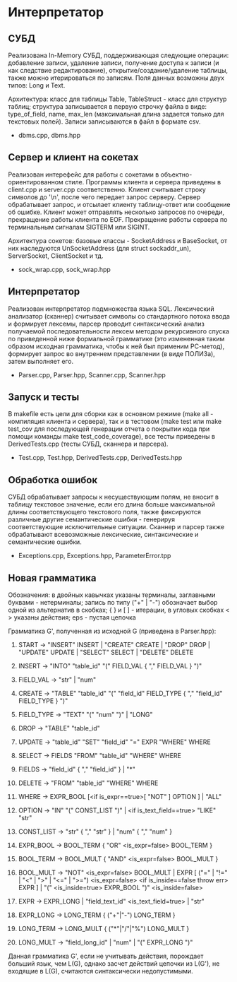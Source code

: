 # Интерпретатор #

## СУБД
Реализована In-Memory СУБД, поддерживающая следующие операции: добавление записи, удаление записи, получение доступа к записи (и как следствие редактирование), открытие/создание/удаление таблицы, также можно итерироваться по записям. Поля данных возможны двух типов: Long и Text.

Архитектура: класс для таблицы Table, TableStruct - класс для структур таблиц; структура записывается в первую строчку файла в виде: type_of_field, name, max_len (максимальная длина задается только для текстовых полей). Записи записываются в файл в формате csv.
* dbms.cpp, dbms.hpp

## Сервер и клиент на сокетах
Реализован интерефейс для работы с сокетами в объектно-ориентированном стиле. Программы клиента и сервера приведены в client.cpp и server.cpp соответственно. Клиент считывает строку символов до '\n', после чего передает запрос серверу. Сервер обрабатывает запрос, и отсылает клиенту таблицу-ответ или сообщение об ошибке. Клиент может отправлять несколько запросов по очереди, прекращение работы клиента по EOF. Прекращение работы сервера по терминальным сигналам SIGTERM или SIGINT.

Архитектура сокетов: базовые классы - SocketAddress и BaseSocket, от них наследуются UnSocketAddress (для struct sockaddr_un), ServerSocket, ClientSocket и тд.
* sock_wrap.cpp, sock_wrap.hpp

## Интерпретатор
Реализован интерпретатор подмножества языка SQL. Лексический анализатор (сканнер) считывает символы со стандартного потока ввода и формирует лексемы, парсер проводит синтаксический анализ получаемой последовательности лексем методом рекурсивного спуска по приведенной ниже формальной грамматике (это измененная таким образом исходная грамматика, чтобы к ней был применим РС-метод), формирует запрос во внутреннем представлении (в виде ПОЛИЗа), затем выполняет его.
* Parser.cpp, Parser.hpp, Scanner.cpp, Scanner.hpp

## Запуск и тесты
В makefile есть цели для сборки как в основном режиме (make all - компиляция клиента и сервера), так и в тестовом (make test или make test_cov для последующей генерации отчета о покрытии кода при помощи команды make test_code_coverage), все тесты приведены в DerivedTests.cpp (тесты СУБД, сканнера и парсера).
* Test.cpp, Test.hpp, DerivedTests.cpp, DerivedTests.hpp

## Обработка ошибок
СУБД обрабатывает запросы к несуществующим полям, не вносит в таблицу текстовое значение, если его длина больше максимальной длины соответствующего текстового поля, также фиксируются различные другие семантические ошибки - генерируя соответствующие исключительные ситуации. Сканнер и парсер также обрабатывают всевозможные лексические, синтаксические и семантические ошибки.
* Exceptions.cpp, Exceptions.hpp, ParameterError.tpp

## Новая грамматика
Обозначения: в двойных кавычках указаны терминалы, заглавными буквами - нетерминалы; запись по типу ("+" | "-") 
обозначает выбор одной из альтернатив в скобках; { } и [ ] - итерации, в угловых скобках < > указаны действия; eps - пустая цепочка

Грамматика G', полученная из исходной G (приведена в Parser.hpp):

1. START -> "INSERT" INSERT | "CREATE" CREATE | "DROP" DROP | "UPDATE" UPDATE | "SELECT" SELECT | "DELETE" DELETE

2. INSERT -> "INTO" "table_id" "(" FIELD_VAL { "," FIELD_VAL } ")"
3. FIELD_VAL -> "str" | "num"

4. CREATE -> "TABLE" "table_id" "(" "field_id" FIELD_TYPE { "," "field_id" FIELD_TYPE } ")"
5. FIELD_TYPE -> "TEXT" "(" "num" ")" | "LONG"

6. DROP -> "TABLE" "table_id"

7. UPDATE -> "table_id" "SET" "field_id" "=" EXPR "WHERE" WHERE

8. SELECT -> FIELDS "FROM" "table_id" "WHERE" WHERE
9. FIELDS -> "field_id" { "," "field_id" } | "*"

10. DELETE -> "FROM" "table_id" "WHERE" WHERE

11. WHERE -> EXPR_BOOL [<if is_expr==true>[ "NOT" ] OPTION ] | "ALL"
12. OPTION -> "IN" "(" CONST_LIST ")" | <if is_text_field==true> "LIKE" "str"
13. CONST_LIST -> "str" { ","  "str" } | "num" { "," "num" }

14. EXPR_BOOL -> BOOL_TERM { "OR" <is_expr=false> BOOL_TERM }
15. BOOL_TERM -> BOOL_MULT { "AND" <is_expr=false> BOOL_MULT }
16. BOOL_MULT -> "NOT" <is_expr=false> BOOL_MULT | EXPR [ ("=" | "!=" | "<" | ">" | "<=" | ">=") <is_expr=false> <if is_inside==false throw err> EXPR ] | "(" <is_inside=true> EXPR_BOOL ")" <is_inside=false>

17. EXPR -> EXPR_LONG | "field_text_id" <is_text_field=true> | "str"
18. EXPR_LONG -> LONG_TERM { ("+"|"-") LONG_TERM }
19. LONG_TERM -> LONG_MULT { ("*"|"/"|"%") LONG_MULT }
20. LONG_MULT -> "field_long_id" | "num" | "(" EXPR_LONG ")"

Данная грамматика G', если не учитывать действия, порождает больший язык, чем L(G), однако засчет действий цепочки из L(G'), не входящие в L(G), считаются синтаксически недопустимыми.
